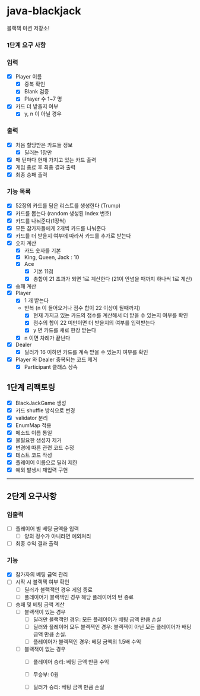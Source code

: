 # java-blackjack

블랙잭 미션 저장소!

### 1단계 요구 사항

### 입력

- [x] Player 이름
    - [x] 중복 확인
    - [x] Blank 검증
    - [x] Player 수 1~7 명
- [x] 카드 더 받을지 여부
    - [x] y, n 이 아닐 경우

### 출력

- [x] 처음 할당받은 카드들 정보
    - [x] 딜러는 1장만
- [x] 매 턴마다 현재 가지고 있는 카드 출력
- [x] 게임 종료 후 최종 결과 출력
- [x] 최종 승패 출력

### 기능 목록

- [x] 52장의 카드를 담은 리스트를 생성한다 (Trump)
- [x] 카드를 뽑는다 (random 생성된 Index 번호)
- [x] 카드를 나눠준다(1장씩)
- [x] 모든 참가자들에게 2개씩 카드를 나눠준다
- [x] 카드를 더 받을지 여부에 따라서 카드를 추가로 받는다
- [x] 숫자 계산
    - [x] 카드 숫자를 기본
    - [x] King, Queen, Jack : 10
    - [x] Ace
        - [x] 기본 11점
        - [x] 총합이 21 초과가 되면 1로 계산한다 (21이 안넘을 때까지 하나씩 1로 계산)
- [x] 승패 계산
- [x] Player
    - [x] 1 개 받는다
    - 반복 (n 이 들어오거나 점수 합이 22 이상이 될때까지)
        - [x] 현재 가지고 있는 카드의 점수를 계산해서 더 받을 수 있는지 여부를 확인
        - [x] 점수의 합이 22 미만이면 더 받을지의 여부를 입력받는다
        - [x] y 면 카드를 새로 한장 받는다
    - [x] n 이면 차례가 끝난다
- [x] Dealer
    - [x] 딜러가 16 이하면 카드를 계속 받을 수 있는지 여부를 확인
- [x] Player 와 Dealer 중복되는 코드 제거
    - [x] Participant 클래스 상속

## 1단계 리팩토링

- [x] BlackJackGame 생성
- [x] 카드 shuffle 방식으로 변경
- [x] validator 분리
- [x] EnumMap 적용
- [x] 메소드 이름 통일
- [x] 불필요한 생성자 제거
- [x] 변경에 따른 관련 코드 수정
- [x] 테스트 코드 작성
- [x] 플레이어 이름으로 딜러 제한
- [x] 예외 발생시 재입력 구현

---

## 2단계 요구사항

### 입출력
- [ ] 플레이어 별 베팅 금액을 입력
    - [ ] 양의 정수가 아니라면 예외처리
- [ ] 최종 수익 결과 출력

### 기능
- [x] 참가자의 베팅 금액 관리
- [ ] 시작 시 블랙잭 여부 확인
  - [ ] 딜러가 블랙잭인 경우 게임 종료
  - [ ] 플레이어가 블랙잭인 경우 해당 플레이어의 턴 종료
- [ ] 승패 및 베팅 금액 계산
    - [ ] 블랙잭이 있는 경우
      - [ ] 딜러만 블랙잭인 경우: 모든 플레이어가 베팅 금액 만큼 손실
      - [ ] 딜러와 플레이어 모두 블랙잭인 경우: 블랙잭이 아닌 모든 플레이어가 배팅 금액 만큼 손실.
      - [ ] 플레이어가 블랙잭인 경우: 베팅 금액의 1.5배 수익
    - [ ] 블랙잭이 없는 경우
      - [ ] 플레이어 승리: 베팅 금액 만큼 수익
      - [ ] 무승부: 0원
      - [ ] 딜러가 승리: 베팅 금액 만큼 손실
    
